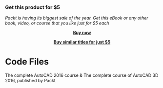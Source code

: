 
### Get this product for $5

<i>Packt is having its biggest sale of the year. Get this eBook or any other book, video, or course that you like just for $5 each</i>


<b><p align='center'>[Buy now](https://packt.link/9781839213830)</p></b>


<b><p align='center'>[Buy similar titles for just $5](https://subscription.packtpub.com/search)</p></b>


# Code Files
The complete AutoCAD 2016 course & The complete course of AutoCAD 3D 2016, published by Packt
